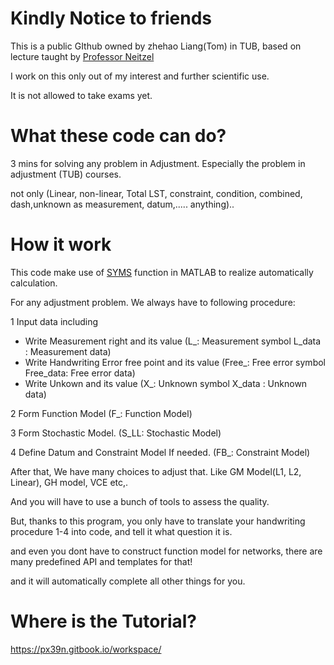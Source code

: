  
# Kindly Notice to friends

This is a public GIthub owned by zhehao Liang(Tom) in TUB, based on lecture taught by [Professor Neitzel](https://www.researchgate.net/profile/Frank-Neitzel)


I work on this only out of my interest and further scientific use. 

It is not allowed to take exams yet.



# What these code can do?

3 mins for solving any problem in Adjustment. Especially the problem in adjustment (TUB) courses.

not only (Linear, non-linear, Total LST, constraint, condition, combined, dash,unknown as measurement, datum,..... anything)..


# How it work

This code make use of [SYMS](https://de.mathworks.com/help/symbolic/syms.html) function in MATLAB to realize automatically calculation.

For any adjustment problem. We always have to following procedure: 

1 Input data including 

- Write Measurement right and its value               (L_: Measurement symbol L_data : Measurement data)
- Write Handwriting Error free point and its value    (Free_: Free error symbol Free_data: Free error data)
- Write Unkown and its value                          (X_: Unknown symbol X_data : Unknown data)

2 Form Function Model                                 (F_: Function Model)

3 Form Stochastic Model.                              (S_LL: Stochastic Model)

4 Define Datum and Constraint Model If needed.        (FB_: Constraint Model)

After that, We have many choices to adjust that. Like GM Model(L1, L2, Linear), GH model, VCE etc,.

And you will have to use a bunch of tools to assess the quality.

But, thanks to this program, you only have to translate your handwriting procedure 1-4 into code, and tell it what question it is.

and even you dont have to construct function model for networks, there are many predefined API and templates for that!

and it will automatically complete all other things for you.


# Where is the Tutorial?
https://px39n.gitbook.io/workspace/




 

